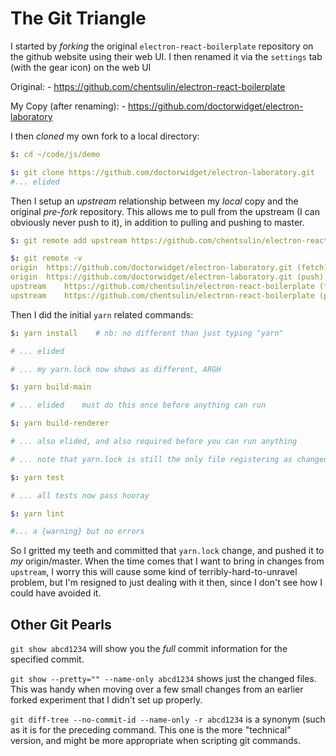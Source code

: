 # The Git Triangle

I started by _forking_ the original `electron-react-boilerplate` repository on
the github website using their web UI. I then renamed it via the `settings` tab
(with the gear icon) on the web UI

Original: - https://github.com/chentsulin/electron-react-boilerplate

My Copy (after renaming): - https://github.com/doctorwidget/electron-laboratory

I then _cloned_ my own fork to a local directory:

```yml
$: cd ~/code/js/demo

$: git clone https://github.com/doctorwidget/electron-laboratory.git
#... elided
```

Then I setup an _upstream_ relationship between my _local_ copy and the original _pre-fork_
repository. This allows me to pull from the upstream (I can obviously never push to it),
in addition to pulling and pushing to master.

```yml
$: git remote add upstream https://github.com/chentsulin/electron-react-boilerplate

$: git remote -v
origin	https://github.com/doctorwidget/electron-laboratory.git (fetch)
origin	https://github.com/doctorwidget/electron-laboratory.git (push)
upstream	https://github.com/chentsulin/electron-react-boilerplate (fetch)
upstream	https://github.com/chentsulin/electron-react-boilerplate (push)
```

Then I did the initial `yarn` related commands:

```yml
$: yarn install    # nb: no different than just typing "yarn"

# ... elided

# ... my yarn.lock now shows as different, ARGH

$: yarn build-main

# ... elided    must do this once before anything can run

$: yarn build-renderer

# ... also elided, and also required before you can run anything

# ... note that yarn.lock is still the only file registering as changed

$: yarn test

# ... all tests now pass hooray

$: yarn lint

#... a {warning} but no errors
```

So I gritted my teeth and committed that `yarn.lock` change, and pushed it to
_my_ origin/master. When the time comes that I want to bring in changes from
`upstream`, I worry this will cause some kind of terribly-hard-to-unravel
problem, but I'm resigned to just dealing with it then, since I don't see how I
could have avoided it.

## Other Git Pearls

`git show abcd1234` will show you the _full_ commit information for the specified
commit.

`git show --pretty="" --name-only abcd1234` shows just the changed files. This was
handy when moving over a few small changes from an earlier forked experiment that
I didn't set up properly.

`git diff-tree --no-commit-id --name-only -r abcd1234` is a synonym (such as it is
for the preceding command. This one is the more "technical" version, and might be
more appropriate when scripting git commands.
